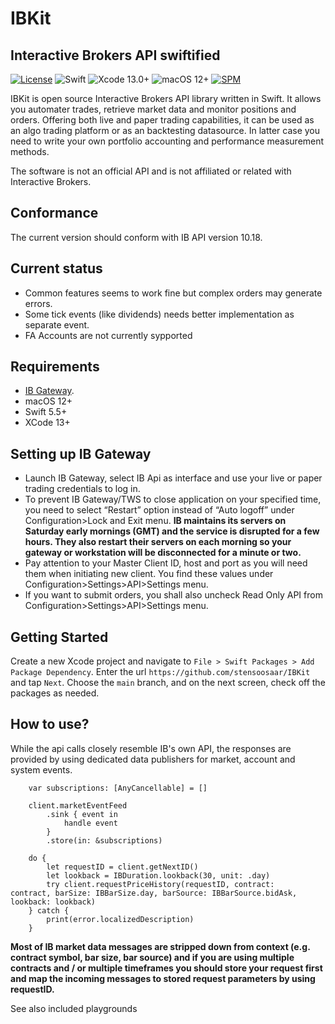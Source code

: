 # IBKit
## Interactive Brokers API swiftified

[![License](https://img.shields.io/badge/license-MIT-blue.svg?style=flat)](https://github.com/stensoosaar/IBKit#license) ![Swift](https://img.shields.io/badge/swift-5.5-blue.svg) ![Xcode 13.0+](https://img.shields.io/badge/Xcode-13.0%2B-blue.svg) ![macOS 12+](https://img.shields.io/badge/macOS-12.0%2B-blue.svg) [![SPM](https://img.shields.io/badge/Swift%20Package%20Manager-compatible-blue.svg)](https://github.com/apple/swift-package-manager)

IBKit is open source Interactive Brokers API library written in Swift. It allows you automater trades, retrieve market data and monitor positions and orders. Offering both live and paper trading capabilities, it can be used as an algo trading platform or as an backtesting datasource. In latter case you need to write your own portfolio accounting and performance measurement methods.

The software is not an official API and is not affiliated or related with Interactive Brokers.

## Conformance
The current version should conform with IB API version 10.18. 

## Current status
- Common features seems to work fine but complex orders may generate errors. 
- Some tick events (like dividends) needs better implementation as separate event.
- FA Accounts are not currently sypported

## Requirements
- [IB Gateway](https://www.interactivebrokers.com/en/trading/ibgateway-stable.php).
- macOS 12+
- Swift 5.5+
- XCode 13+

## Setting up IB Gateway
- Launch IB Gateway, select IB Api as interface and use your live or paper trading credentials to log in.
- To prevent IB Gateway/TWS to close application on your specified time, you need to select “Restart” option instead of “Auto logoff” under Configuration>Lock and Exit menu.
**IB maintains its servers on Saturday early mornings (GMT) and the service is disrupted for a few hours. They also restart their servers on each morning so your gateway or workstation will be disconnected for a minute or two.**
- Pay attention to your Master Client ID, host and port as you will need them when initiating new client. You find these values 
under Configuration>Settings>API>Settings menu.
- If you want to submit orders, you shall also uncheck Read Only API from Configuration>Settings>API>Settings menu.

## Getting Started
Create a new Xcode project and navigate to `File > Swift Packages > Add Package Dependency`. Enter the url `https://github.com/stensoosaar/IBKit` and tap `Next`. Choose the `main` branch, and on the next screen, check off the packages as needed.

## How to use?
While the api calls closely resemble IB's own API, the responses are provided by using dedicated data publishers for market, account and system events. 

```
	var subscriptions: [AnyCancellable] = []

	client.marketEventFeed
		.sink { event in 
			handle event
		}
		.store(in: &subscriptions)

	do {
		let requestID = client.getNextID()
		let lookback = IBDuration.lookback(30, unit: .day)
		try client.requestPriceHistory(requestID, contract: 	contract, barSize: IBBarSize.day, barSource: IBBarSource.bidAsk, lookback: lookback)
	} catch {
		print(error.localizedDescription)
	}
```

**Most of IB market data messages are stripped down from context (e.g. contract symbol, bar size, bar source) and if you are using multiple contracts and / or multiple timeframes you should store your request first and map the incoming messages to stored request parameters by using requestID.**

See also included playgrounds
